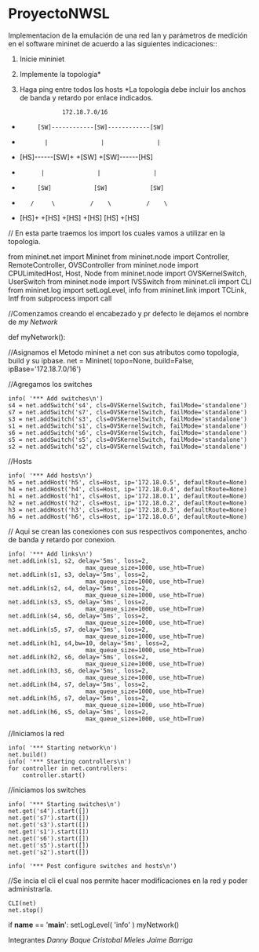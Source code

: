 # ProyectoNWSL
Implementacion de la emulación de una red lan y parámetros de medición en el software mininet de acuerdo a las siguientes indicaciones::
1.	Inicie mininiet
2.	Implemente la topología*
3.	Haga ping entre todos los hosts
*La topología debe incluir los anchos de banda y retardo por enlace indicados.

                    172.18.7.0/16

 +          [SW]------------[SW]------------[SW]
 +            |               |               |
 + [HS]------[SW]+           +[SW]           +[SW]------[HS]
 +           |               |               |
 +          [SW]            [SW]            [SW]
 +        /     \          /    \          /    \  
 +    [HS]+     +[HS]   +[HS]    +[HS]   [HS]    +[HS]
 
 // En esta parte traemos los import los cuales vamos a utilizar en la topologia.
 
from mininet.net import Mininet
from mininet.node import Controller, RemoteController, OVSController
from mininet.node import CPULimitedHost, Host, Node
from mininet.node import OVSKernelSwitch, UserSwitch
from mininet.node import IVSSwitch
from mininet.cli import CLI
from mininet.log import setLogLevel, info
from mininet.link import TCLink, Intf
from subprocess import call

//Comenzamos creando el encabezado y pr defecto le dejamos el nombre de *my Network* 

def myNetwork():

//Asignamos el Metodo mininet a net con sus atributos como topologia, build y su ipbase.
    net = Mininet( topo=None,
                   build=False,
                   ipBase='172.18.7.0/16')
                   

//Agregamos los switches 
    
    info( '*** Add switches\n')
    s4 = net.addSwitch('s4', cls=OVSKernelSwitch, failMode='standalone')
    s7 = net.addSwitch('s7', cls=OVSKernelSwitch, failMode='standalone')
    s3 = net.addSwitch('s3', cls=OVSKernelSwitch, failMode='standalone')
    s1 = net.addSwitch('s1', cls=OVSKernelSwitch, failMode='standalone')
    s6 = net.addSwitch('s6', cls=OVSKernelSwitch, failMode='standalone')
    s5 = net.addSwitch('s5', cls=OVSKernelSwitch, failMode='standalone')
    s2 = net.addSwitch('s2', cls=OVSKernelSwitch, failMode='standalone')
 
 //Hosts

    info( '*** Add hosts\n')
    h5 = net.addHost('h5', cls=Host, ip='172.18.0.5', defaultRoute=None)
    h4 = net.addHost('h4', cls=Host, ip='172.18.0.4', defaultRoute=None)
    h1 = net.addHost('h1', cls=Host, ip='172.18.0.1', defaultRoute=None)
    h2 = net.addHost('h2', cls=Host, ip='172.18.0.2', defaultRoute=None)
    h3 = net.addHost('h3', cls=Host, ip='172.18.0.3', defaultRoute=None)
    h6 = net.addHost('h6', cls=Host, ip='172.18.0.6', defaultRoute=None)
    
  // Aqui se crean las conexiones con sus respectivos componentes, ancho de banda y retardo por conexion.

    info( '*** Add links\n')
    net.addLink(s1, s2, delay='5ms', loss=2,
                          max_queue_size=1000, use_htb=True)
    net.addLink(s1, s3, delay='5ms', loss=2,
                          max_queue_size=1000, use_htb=True)
    net.addLink(s2, s4, delay='5ms', loss=2,
                          max_queue_size=1000, use_htb=True)
    net.addLink(s3, s5, delay='5ms', loss=2,
                          max_queue_size=1000, use_htb=True)
    net.addLink(s4, s6, delay='5ms', loss=2,
                          max_queue_size=1000, use_htb=True)
    net.addLink(s5, s7, delay='5ms', loss=2,
                          max_queue_size=1000, use_htb=True)
    net.addLink(h1, s4,bw=10, delay='5ms', loss=2,
                          max_queue_size=1000, use_htb=True)
    net.addLink(h2, s6, delay='5ms', loss=2,
                          max_queue_size=1000, use_htb=True)
    net.addLink(h3, s6, delay='5ms', loss=2,
                          max_queue_size=1000, use_htb=True)
    net.addLink(h4, s7, delay='5ms', loss=2,
                          max_queue_size=1000, use_htb=True)
    net.addLink(h5, s7, delay='5ms', loss=2,
                          max_queue_size=1000, use_htb=True)
    net.addLink(h6, s5, delay='5ms', loss=2,
                          max_queue_size=1000, use_htb=True)
                          
//Iniciamos la red


    info( '*** Starting network\n')
    net.build()
    info( '*** Starting controllers\n')
    for controller in net.controllers:
        controller.start()
//iniciamos los switches

    info( '*** Starting switches\n')
    net.get('s4').start([])
    net.get('s7').start([])
    net.get('s3').start([])
    net.get('s1').start([])
    net.get('s6').start([])
    net.get('s5').start([])
    net.get('s2').start([])

    info( '*** Post configure switches and hosts\n')
 //Se incia el cli el cual nos permite hacer modificaciones en la red y poder administrarla.

    CLI(net)
    net.stop()

if __name__ == '__main__':
    setLogLevel( 'info' )
    myNetwork()


Integrantes
 *Danny Baque
 Cristobal Mieles
 Jaime Barriga*
 
 
